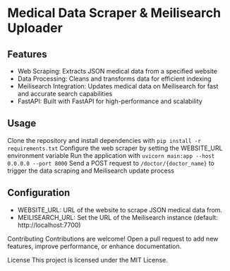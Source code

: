 # Medical Data Scraper & Meilisearch Uploader

## Features
- Web Scraping: Extracts JSON medical data from a specified website
- Data Processing: Cleans and transforms data for efficient indexing
- Meilisearch Integration: Updates medical data on Meilisearch for fast and accurate search capabilities
- FastAPI: Built with FastAPI for high-performance and scalability

## Usage
Clone the repository and install dependencies with ```pip install -r requirements.txt```
Configure the web scraper by setting the WEBSITE_URL environment variable
Run the application with ```uvicorn main:app --host 0.0.0.0 --port 8000```
Send a POST request to ```/doctor/{doctor_name}``` to trigger the data scraping and Meilisearch update process

## Configuration
- WEBSITE_URL: URL of the website to scrape JSON medical data from.
- MEILISEARCH_URL: Set the URL of the Meilisearch instance (default: http://localhost:7700)

Contributing
Contributions are welcome! Open a pull request to add new features, improve performance, or enhance documentation.

License
This project is licensed under the MIT License.
